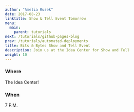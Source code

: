 ```yaml
---
author: "Amelia Ruzek"
date: 2017-08-23
linktitle: Show & Tell Event Tomorrow
menu:
  main:
    parent: tutorials
next: /tutorials/github-pages-blog
prev: /tutorials/automated-deployments
title: Bits & Bytes Show and Tell Event
description: Join us at the Idea Center for Show and Tell 
weight: 10
---
```



### **Where**

The Idea Center! 

### **When**

7 P.M.


